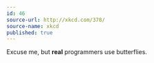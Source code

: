 ```yaml
---
id: 46
source-url: http://xkcd.com/378/
source-name: xkcd
published: true
---
```


<p>Excuse me, but <strong>real</strong> programmers use butterflies.</p>


